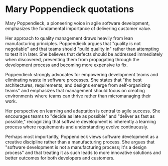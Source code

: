 # Mary Poppendieck quotations

Mary Poppendieck, a pioneering voice in agile software development, emphasizes the fundamental importance of delivering customer value.

Her approach to quality management draws heavily from lean manufacturing principles. Poppendieck argues that "quality is not negotiable" and that teams should "build quality in" rather than attempting to test it in later. She believes that defects should be addressed immediately when discovered, preventing them from propagating through the development process and becoming more expensive to fix.

Poppendieck strongly advocates for empowering development teams and eliminating waste in software processes. She states that "the best architectures, requirements, and designs emerge from self-organizing teams" and emphasizes that management should focus on creating environments where teams can thrive rather than micromanaging their work.

Her perspective on learning and adaptation is central to agile success. She encourages teams to "decide as late as possible" and "deliver as fast as possible," recognizing that software development is inherently a learning process where requirements and understanding evolve continuously.

Perhaps most importantly, Poppendieck views software development as a creative discipline rather than a manufacturing process. She argues that "software development is not a manufacturing process; it's a design process" and that treating it as such leads to more innovative solutions and better outcomes for both developers and customers.
